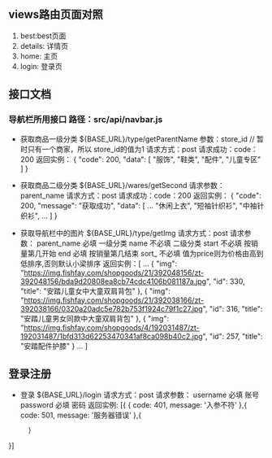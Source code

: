 ## views路由页面对照
1. best:best页面 
2. details: 详情页
3. home: 主页
4. login: 登录页



## 接口文档

### 导航栏所用接口   路径：src/api/navbar.js

- 获取商品一级分类
${BASE_URL}/type/getParentName
参数：store_id      // 暂时只有一个商家，所以 store_id的值为1
请求方式：post
请求成功：code：200
返回实例： {
    "code": 200,
    "data": [
        "服饰",
        "鞋类",
        "配件",
        "儿童专区"
    ]
}

- 获取商品二级分类
${BASE_URL}/wares/getSecond
请求参数：parent_name
请求方式：post
请求成功：code：200
返回实例： {
    "code": 200,
    "message": "获取成功",
    "data": [
    ...
        "休闲上衣",
        "短袖针织衫",
        "中袖针织衫",
    ...
    ]
}

- 获取导航栏中的图片
${BASE_URL}/type/getImg 
请求方式：post
请求参数：
parent_name	必填		一级分类
name	    不必填		二级分类
start	    不必填	    按销量第几开始
end         必填		按销量第几结束
sort_	    不必填		值为price则为价格由高到低排序,否则默认小梁排序
返回实例：[
  ...
   {
        "img": "https://img.fishfay.com/shopgoods/21/392048156/zt-392048156/bda9d20808ea8cb74cdc4106b081187a.jpg",
        "id": 330,
        "title": "安踏儿童女中大童双肩背包"
    },
    {
        "img": "https://img.fishfay.com/shopgoods/21/392038166/zt-392038166/0320a20adc5e782b753f1924c79f1c27.jpg",
        "id": 316,
        "title": "安踏儿童男女同款中大童双肩背包"
    },
    {
        "img": "https://img.fishfay.com/shopgoods/4/192031487/zt-192031487/1bfd313d62253470341af8ca098b40c2.jpg",
        "id": 257,
        "title": "安踏配件护膝"
    }
    ...
]


## 登录注册
- 登录
${BASE_URL}/login
请求方式：post
请求参数：
username	必填		账号
password	必填		密码
返回实例: [{
        {
            code: 401,
            message: '入参不符'
        },{
            code: 501,
            message: '服务器错误'
        },{
            
        }
}]


